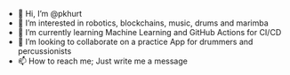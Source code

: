 - 👋 Hi, I’m @pkhurt
- 👀 I’m interested in robotics, blockchains, music, drums and marimba
- 🌱 I’m currently learning Machine Learning and GitHub Actions for CI/CD
- 💞️ I’m looking to collaborate on a practice App for drummers and percussionists
- 📫 How to reach me; Just write me a message

<!---
pkhurt/pkhurt is a ✨ special ✨ repository because its `README.md` (this file) appears on your GitHub profile.
You can click the Preview link to take a look at your changes.
--->
